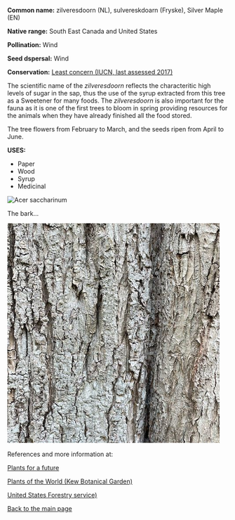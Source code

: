 **Common name:** zilveresdoorn (NL), sulvereskdoarn (Fryske), Silver Maple (EN)


<!--more-->
**Native range:** South East Canada and United States

**Pollination:** Wind

**Seed dspersal:** Wind

**Conservation:** [Least concern (IUCN, last assessed 2017)](https://www.iucnredlist.org/species/193862/2287256)

The scientific name of the _zilveresdoorn_ reflects the characteritic high levels of sugar in the sap, thus the use of the syrup extracted from this tree as a Sweetener for many foods. The _zilveresdoorn_ is also important for the fauna as it is one of the first trees to bloom in spring providing resources for the animals when they have already finished all the food stored. 

 The tree flowers from February to March, and the seeds ripen from April to June.

**USES:**

- Paper
- Wood
- Syrup
- Medicinal

![Acer saccharinum](https://raw.githubusercontent.com/carolxgl/TreeLibrary/gh-pages/images/acesac.jpeg)

The bark...

![Acer saccharinum](https://raw.githubusercontent.com/carolxgl/TreeLibrary/gh-pages/images/acesacB.jpeg)

References and more information at:

[Plants for a future](https://pfaf.org/user/Plant.aspx?LatinName=Acer+saccharinum)

[Plants of the World (Kew Botanical Garden)](https://powo.science.kew.org/taxon/urn:lsid:ipni.org:names:1892-2)

[United States Forestry service)](https://www.srs.fs.usda.gov/pubs/misc/ag_654/volume_2/acer/saccharinum.htm)

[Back to the main page](https://carolxgl.github.io/TreeLibrary/)
